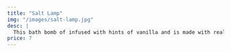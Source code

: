 ```yaml
---
title: "Salt Lamp"
img: "/images/salt-lamp.jpg"
desc: |
  This bath bomb of infused with hints of vanilla and is made with real lavender buds. It is sure to relax and unwind your soul after a long day.
price: 7
---
```

